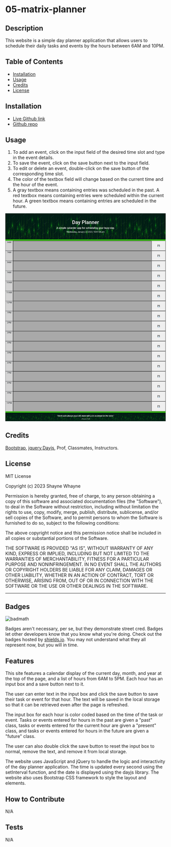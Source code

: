 # 05-matrix-planner

## Description

This website is a simple day planner application that allows users to schedule their daily tasks and events by the hours between 6AM and 10PM.

## Table of Contents

- [Installation](#installation)
- [Usage](#usage)
- [Credits](#credits)
- [License](#license)

## Installation

- [Live Github link](https://shaynefw.github.io/05-matrix-planner/)
- [Github repo](https://github.com/shaynefw/05-matrix-planner)

## Usage

1. To add an event, click on the input field of the desired time slot and type in the event details.
2. To save the event, click on the save button next to the input field.
3. To edit or delete an event, double-click on the save button of the corresponding time slot.
4. The color of the textbox field will change based on the current time and the hour of the event.
5. A gray textbox means containing entries was scheduled in the past. A red textbox means containing entries were scheduled within the current hour. A green textbox means containing entries are scheduled in the future.

![webscreenshot](./assets/images/Your%20Day%20Planner%20(1).png)

## Credits

[Bootstrap](https://getbootstrap.com/), [jquery](https://jquery.com/),[Dayjs](https://day.js.org/), Prof, Classmates, Instructors.

## License

MIT License

Copyright (c) 2023 Shayne Whayne

Permission is hereby granted, free of charge, to any person obtaining a copy
of this software and associated documentation files (the "Software"), to deal
in the Software without restriction, including without limitation the rights
to use, copy, modify, merge, publish, distribute, sublicense, and/or sell
copies of the Software, and to permit persons to whom the Software is
furnished to do so, subject to the following conditions:

The above copyright notice and this permission notice shall be included in all
copies or substantial portions of the Software.

THE SOFTWARE IS PROVIDED "AS IS", WITHOUT WARRANTY OF ANY KIND, EXPRESS OR
IMPLIED, INCLUDING BUT NOT LIMITED TO THE WARRANTIES OF MERCHANTABILITY,
FITNESS FOR A PARTICULAR PURPOSE AND NONINFRINGEMENT. IN NO EVENT SHALL THE
AUTHORS OR COPYRIGHT HOLDERS BE LIABLE FOR ANY CLAIM, DAMAGES OR OTHER
LIABILITY, WHETHER IN AN ACTION OF CONTRACT, TORT OR OTHERWISE, ARISING FROM,
OUT OF OR IN CONNECTION WITH THE SOFTWARE OR THE USE OR OTHER DEALINGS IN THE
SOFTWARE.

---

## Badges

![badmath](https://img.shields.io/github/languages/top/lernantino/badmath)

Badges aren't necessary, per se, but they demonstrate street cred. Badges let other developers know that you know what you're doing. Check out the badges hosted by [shields.io](https://shields.io/). You may not understand what they all represent now, but you will in time.

## Features

This site features a calendar display of the current day, month, and year at the top of the page, and a list of hours from 6AM to 5PM. Each hour has an input box and a save button next to it.

The user can enter text in the input box and click the save button to save their task or event for that hour. The text will be saved in the local storage so that it can be retrieved even after the page is refreshed.

The input box for each hour is color coded based on the time of the task or event. Tasks or events entered for hours in the past are given a "past" class, tasks or events entered for the current hour are given a "present" class, and tasks or events entered for hours in the future are given a "future" class.

The user can also double click the save button to reset the input box to normal, remove the text, and remove it from local storage.

The website uses JavaScript and jQuery to handle the logic and interactivity of the day planner application. The time is updated every second using the setInterval function, and the date is displayed using the dayjs library. The website also uses Bootstrap CSS framework to style the layout and elements.

## How to Contribute

N/A

## Tests

N/A